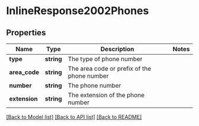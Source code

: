 # InlineResponse2002Phones

## Properties
Name | Type | Description | Notes
------------ | ------------- | ------------- | -------------
**type** | **string** | The type of phone number | 
**area_code** | **string** | The area code or prefix of the phone number | 
**number** | **string** | The phone number | 
**extension** | **string** | The extension of the phone number | 

[[Back to Model list]](../README.md#documentation-for-models) [[Back to API list]](../README.md#documentation-for-api-endpoints) [[Back to README]](../README.md)


